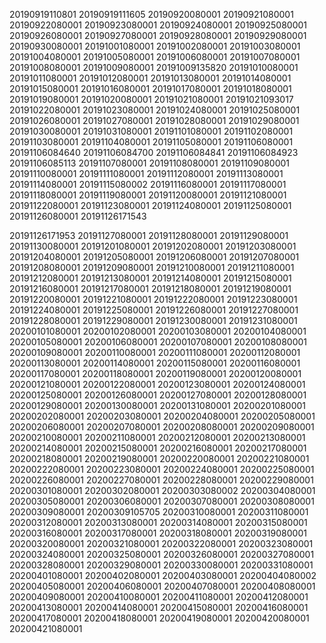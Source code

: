 20190919110801
20190919111605
20190920080001
20190921080001
20190922080001
20190923080001
20190924080001
20190925080001
20190926080001
20190927080001
20190928080001
20190929080001
20190930080001
20191001080001
20191002080001
20191003080001
20191004080001
20191005080001
20191006080001
20191007080001
20191008080001
20191009080001
20191009135820
20191010080001
20191011080001
20191012080001
20191013080001
20191014080001
20191015080001
20191016080001
20191017080001
20191018080001
20191019080001
20191020080001
20191021080001
20191021093017
20191022080001
20191023080001
20191024080001
20191025080001
20191026080001
20191027080001
20191028080001
20191029080001
20191030080001
20191031080001
20191101080001
20191102080001
20191103080001
20191104080001
20191105080001
20191106080001
20191106084640
20191106084700
20191106084841
20191106084923
20191106085113
20191107080001
20191108080001
20191109080001
20191110080001
20191111080001
20191112080001
20191113080001
20191114080001
20191115080002
20191116080001
20191117080001
20191118080001
20191119080001
20191120080001
20191121080001
20191122080001
20191123080001
20191124080001
20191125080001
20191126080001
20191126171543

20191126171953
20191127080001
20191128080001
20191129080001
20191130080001
20191201080001
20191202080001
20191203080001
20191204080001
20191205080001
20191206080001
20191207080001
20191208080001
20191209080001
20191210080001
20191211080001
20191212080001
20191213080001
20191214080001
20191215080001
20191216080001
20191217080001
20191218080001
20191219080001
20191220080001
20191221080001
20191222080001
20191223080001
20191224080001
20191225080001
20191226080001
20191227080001
20191228080001
20191229080001
20191230080001
20191231080001
20200101080001
20200102080001
20200103080001
20200104080001
20200105080001
20200106080001
20200107080001
20200108080001
20200109080001
20200110080001
20200111080001
20200112080001
20200113080001
20200114080001
20200115080001
20200116080001
20200117080001
20200118080001
20200119080001
20200120080001
20200121080001
20200122080001
20200123080001
20200124080001
20200125080001
20200126080001
20200127080001
20200128080001
20200129080001
20200130080001
20200131080001
20200201080001
20200202080001
20200203080001
20200204080001
20200205080001
20200206080001
20200207080001
20200208080001
20200209080001
20200210080001
20200211080001
20200212080001
20200213080001
20200214080001
20200215080001
20200216080001
20200217080001
20200218080001
20200219080001
20200220080001
20200221080001
20200222080001
20200223080001
20200224080001
20200225080001
20200226080001
20200227080001
20200228080001
20200229080001
20200301080001
20200302080001
20200303080002
20200304080001
20200305080001
20200306080001
20200307080001
20200308080001
20200309080001
20200309105705
20200310080001
20200311080001
20200312080001
20200313080001
20200314080001
20200315080001
20200316080001
20200317080001
20200318080001
20200319080001
20200320080001
20200321080001
20200322080001
20200323080001
20200324080001
20200325080001
20200326080001
20200327080001
20200328080001
20200329080001
20200330080001
20200331080001
20200401080001
20200402080001
20200403080001
20200404080002
20200405080001
20200406080001
20200407080001
20200408080001
20200409080001
20200410080001
20200411080001
20200412080001
20200413080001
20200414080001
20200415080001
20200416080001
20200417080001
20200418080001
20200419080001
20200420080001
20200421080001

